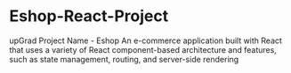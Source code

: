 # Eshop-React-Project
upGrad Project Name - Eshop An e-commerce application built with React that uses a variety of React component-based architecture and features, such as state management, routing, and server-side rendering 
